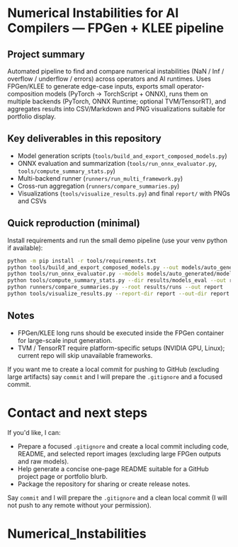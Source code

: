 # Numerical Instabilities for AI Compilers — FPGen + KLEE pipeline

Project summary
--
Automated pipeline to find and compare numerical instabilities (NaN / Inf / overflow / underflow / errors) across operators and AI runtimes. Uses FPGen/KLEE to generate edge-case inputs, exports small operator-composition models (PyTorch -> TorchScript + ONNX), runs them on multiple backends (PyTorch, ONNX Runtime; optional TVM/TensorRT), and aggregates results into CSV/Markdown and PNG visualizations suitable for portfolio display.

Key deliverables in this repository
--
- Model generation scripts (`tools/build_and_export_composed_models.py`)
- ONNX evaluation and summarization (`tools/run_onnx_evaluator.py`, `tools/compute_summary_stats.py`)
- Multi-backend runner (`runners/run_multi_framework.py`)
- Cross-run aggregation (`runners/compare_summaries.py`)
- Visualizations (`tools/visualize_results.py`) and final `report/` with PNGs and CSVs

Quick reproduction (minimal)
--
Install requirements and run the small demo pipeline (use your venv python if available):

```bash
python -m pip install -r tools/requirements.txt
python tools/build_and_export_composed_models.py --out models/auto_generated --min-count 10 --combo-len 3
python tools/run_onnx_evaluator.py --models models/auto_generated/models_meta.json --inputs parsed_klee_inj_all --out results/models_eval
python tools/compute_summary_stats.py --dir results/models_eval --out results/models_summary
python runners/compare_summaries.py --root results/runs --out report
python tools/visualize_results.py --report-dir report --out-dir report
```

Notes
--
- FPGen/KLEE long runs should be executed inside the FPGen container for large-scale input generation.
- TVM / TensorRT require platform-specific setups (NVIDIA GPU, Linux); current repo will skip unavailable frameworks.

If you want me to create a local commit for pushing to GitHub (excluding large artifacts) say `commit` and I will prepare the `.gitignore` and a focused commit.
# Contact and next steps

If you'd like, I can:

- Prepare a focused `.gitignore` and create a local commit including code, README, and selected report images (excluding large FPGen outputs and raw models).
- Help generate a concise one-page README suitable for a GitHub project page or portfolio blurb.
- Package the repository for sharing or create release notes.

Say `commit` and I will prepare the `.gitignore` and a clean local commit (I will not push to any remote without your permission).
# Numerical_Instabilities

